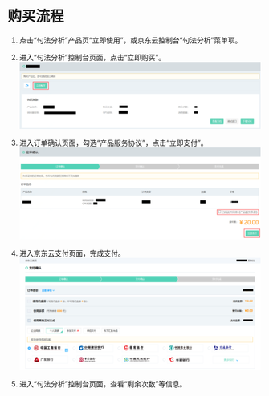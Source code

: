 # 购买流程



1.	点击“句法分析”产品页“立即使用”，或京东云控制台“句法分析”菜单项。


2.	进入“句法分析”控制台页面，点击“立即购买”。
 ![1.png](../../../../image/AI-and-Machine-Learning/share-picture/1.png)

3.	进入订单确认页面，勾选“产品服务协议”，点击“立即支付”。
  ![2.png](../../../../image/AI-and-Machine-Learning/share-picture/2.png)

4.	进入京东云支付页面，完成支付。
  ![3.png](../../../../image/AI-and-Machine-Learning/share-picture/3.png)

5.	进入“句法分析”控制台页面，查看“剩余次数”等信息。

